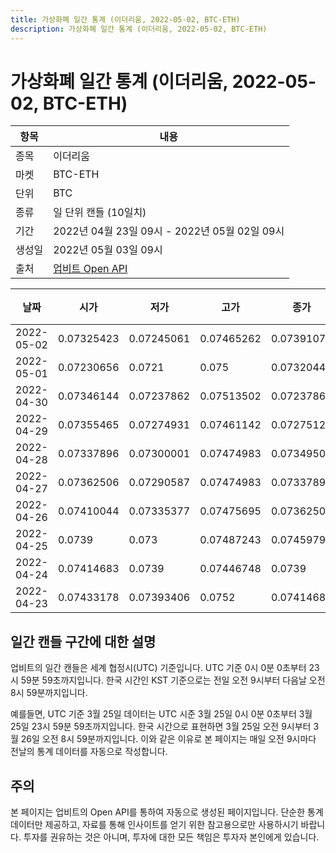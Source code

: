 ```yaml
---
title: 가상화폐 일간 통계 (이더리움, 2022-05-02, BTC-ETH)
description: 가상화폐 일간 통계 (이더리움, 2022-05-02, BTC-ETH)
---
```



가상화폐 일간 통계 (이더리움, 2022-05-02, BTC-ETH)
===

|항목|내용|
|--|--|
|종목|이더리움|
|마켓|BTC-ETH|
|단위|BTC|
|종류|일 단위 캔들 (10일치)|
|기간|2022년 04월 23일 09시 - 2022년 05월 02일 09시|
|생성일|2022년 05월 03일 09시|
|출처|[업비트 Open API](https://docs.upbit.com)|


|날짜|시가|저가|고가|종가|비고|
|--|--|--|--|--|--|
|2022-05-02|0.07325423|0.07245061|0.07465262|0.07391075|    |
|2022-05-01|0.07230656|0.0721|0.075|0.07320446|    |
|2022-04-30|0.07346144|0.07237862|0.07513502|0.07237862|    |
|2022-04-29|0.07355465|0.07274931|0.07461142|0.0727512|    |
|2022-04-28|0.07337896|0.07300001|0.07474983|0.07349505|    |
|2022-04-27|0.07362506|0.07290587|0.07474983|0.07337896|    |
|2022-04-26|0.07410044|0.07335377|0.07475695|0.07362506|    |
|2022-04-25|0.0739|0.073|0.07487243|0.0745979|    |
|2022-04-24|0.07414683|0.0739|0.07446748|0.0739|    |
|2022-04-23|0.07433178|0.07393406|0.0752|0.07414683|    |


일간 캔들 구간에 대한 설명
---


업비트의 일간 캔들은 세계 협정시(UTC) 기준입니다. 
UTC 기준 0시 0분 0초부터 23시 59분 59초까지입니다. 
한국 시간인 KST 기준으로는 전일 오전 9시부터 다음날 오전 8시 59분까지입니다. 


예를들면, UTC 기준 3월 25일 데이터는 UTC 시준 3월 25일 0시 0분 0초부터 3월 25일 23시 59분 59초까지입니다. 
한국 시간으로 표현하면 3월 25일 오전 9시부터 3월 26일 오전 8시 59분까지입니다. 
이와 같은 이유로 본 페이지는 매일 오전 9시마다 전날의 통계 데이터를 자동으로 작성합니다. 


주의
---


본 페이지는 업비트의 Open API를 통하여 자동으로 생성된 페이지입니다. 
단순한 통계 데이터만 제공하고, 자료를 통해 인사이트를 얻기 위한 참고용으로만 사용하시기 바랍니다. 
투자를 권유하는 것은 아니며, 투자에 대한 모든 책임은 투자자 본인에게 있습니다. 
